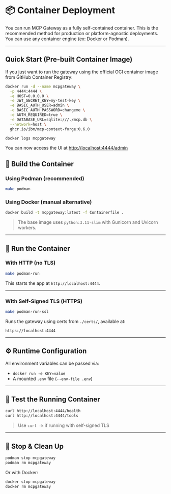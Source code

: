 # 📦 Container Deployment

You can run MCP Gateway as a fully self-contained container. This is the recommended method for production or platform-agnostic deployments. You can use any container engine (ex: Docker or Podman).

---

## Quick Start (Pre-built Container Image)

If you just want to run the gateway using the official OCI container image from GitHub Container Registry:

```bash
docker run -d --name mcpgateway \
  -p 4444:4444 \
  -e HOST=0.0.0.0 \
  -e JWT_SECRET_KEY=my-test-key \
  -e BASIC_AUTH_USER=admin \
  -e BASIC_AUTH_PASSWORD=changeme \
  -e AUTH_REQUIRED=true \
  -e DATABASE_URL=sqlite:///./mcp.db \
  --network=host \
  ghcr.io/ibm/mcp-context-forge:0.6.0

docker logs mcpgateway
```

You can now access the UI at [http://localhost:4444/admin](http://localhost:4444/admin)

## 🐳 Build the Container

### Using Podman (recommended)

```bash
make podman
```

### Using Docker (manual alternative)

```bash
docker build -t mcpgateway:latest -f Containerfile .
```

> The base image uses `python:3.11-slim` with Gunicorn and Uvicorn workers.

---

## 🏃 Run the Container

### With HTTP (no TLS)

```bash
make podman-run
```

This starts the app at `http://localhost:4444`.

---

### With Self-Signed TLS (HTTPS)

```bash
make podman-run-ssl
```

Runs the gateway using certs from `./certs/`, available at:

```
https://localhost:4444
```

---

## ⚙ Runtime Configuration

All environment variables can be passed via:

* `docker run -e KEY=value`
* A mounted `.env` file (`--env-file .env`)

---

## 🧪 Test the Running Container

```bash
curl http://localhost:4444/health
curl http://localhost:4444/tools
```

> Use `curl -k` if running with self-signed TLS

---

## 🧼 Stop & Clean Up

```bash
podman stop mcpgateway
podman rm mcpgateway
```

Or with Docker:

```bash
docker stop mcpgateway
docker rm mcpgateway
```

